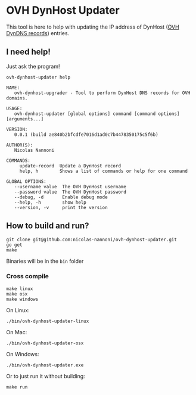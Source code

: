# OVH DynHost Updater #

This tool is here to help with updating the IP address of DynHost ([OVH DynDNS records](https://docs.ovh.com/fr/fr/web/domains/utilisation-dynhost/)) entries.

## I need help! ##
Just ask the program!

    ovh-dynhost-updater help

    NAME:
       ovh-dynhost-upgrader - Tool to perform DynHost DNS records for OVH domains.

    USAGE:
       ovh-dynhost-updater [global options] command [command options] [arguments...]

    VERSION:
       0.0.1 (build ae840b2bfcdfe7016d1ad0c7b4478350175c5f6b)

    AUTHOR(S):
       Nicolas Nannoni

    COMMANDS:
         update-record  Update a DynHost record
         help, h        Shows a list of commands or help for one command

    GLOBAL OPTIONS:
       --username value  The OVH DynHost username
       --password value  The OVH DynHost password
       --debug, -d       Enable debug mode
       --help, -h        show help
       --version, -v     print the version


## How to build and run? ##

    git clone git@github.com:nicolas-nannoni/ovh-dynhost-updater.git
    go get
    make

Binaries will be in the `bin` folder

### Cross compile

    make linux
    make osx
    make windows

On Linux:

    ./bin/ovh-dynhost-updater-linux

On Mac:

    ./bin/ovh-dynhost-updater-osx

On Windows:

    ./bin/ovh-dynhost-updater.exe

Or to just run it without building:

    make run